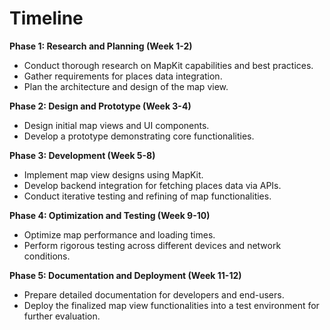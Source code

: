 # Timeline

**Phase 1: Research and Planning (Week 1-2)**
- Conduct thorough research on MapKit capabilities and best practices.
- Gather requirements for places data integration.
- Plan the architecture and design of the map view.

**Phase 2: Design and Prototype (Week 3-4)**
- Design initial map views and UI components.
- Develop a prototype demonstrating core functionalities.

**Phase 3: Development (Week 5-8)**
- Implement map view designs using MapKit.
- Develop backend integration for fetching places data via APIs.
- Conduct iterative testing and refining of map functionalities.

**Phase 4: Optimization and Testing (Week 9-10)**
- Optimize map performance and loading times.
- Perform rigorous testing across different devices and network conditions.

**Phase 5: Documentation and Deployment (Week 11-12)**
- Prepare detailed documentation for developers and end-users.
- Deploy the finalized map view functionalities into a test environment for further evaluation.